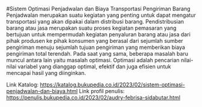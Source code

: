 #Sistem Optimasi Penjadwalan dan Biaya Transportasi Pengiriman Barang
Penjadwalan merupakan suatu kegiatan yang penting untuk dapat mengatur transportasi yang akan dipakai dalam distribusi barang. Pendistribusian barang atau jasa merupakan suatu proses kegiatan pemasaran yang bertujuan untuk mempermudah kegiatan penyaluran barang atau jasa dari pihak produsen ke pihak konsumen yang berasal dari sejumlah sumber pengiriman menuju sejumlah tujuan pengiriman yang memberikan biaya pengiriman total terendah. Pada saat yang sama, beberapa masalah baru muncul antara lain yaitu masalah optimasi. Optimasi adalah pencarian nilai-nilai variabel yang dianggap optimal, efektif dan juga efisien untuk mencapai hasil yang diinginkan.

Link Katalog: https://katalog.bukupedia.co.id/2023/02/sistem-optimasi-penjadwalan-dan-biaya.html
Link profil penulis: https://penulis.bukupedia.co.id/2023/02/audry-febrisa-sidabutar.html
